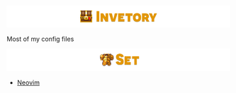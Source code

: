 ![](https://raw.githubusercontent.com/Manilator/Inventory/master/appearance/inventory.png)

Most of my config files

![](https://raw.githubusercontent.com/Manilator/Inventory/master/appearance/set.png)

- [Neovim](https://github.com/Manilator/Inventory/tree/master/set/nvim)

